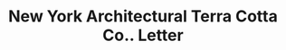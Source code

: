 ---
doi: 10.7916/D8JH4Z7D
date_other: '1911'
date_other_textual: '1911'
form: correspondence
genre:
- Letters (correspondence)
name:
- New York Architectural Terra Cotta Co.
object_in_context_url: https://biggert.cul.columbia.edu/items/view/ave_biggert_01078
subject_hierarchical_geographic:
- New York, New York, United States
subject_name:
- New York Architectural Terra Cotta Co.
title: New York Architectural Terra Cotta Co.. Letter
sort_title: New York Architectural Terra Cotta Co.. Letter
call_number: ave_biggert_01078
coordinates:
- 40.71277777777778,-74.00583333333333
pid: ave_biggert_01078
identifiers: ave_biggert_01078
thumbnail: https://derivativo-1.library.columbia.edu/iiif/2/ldpd:344987/full/!256,256/0/native.jpg
permalink: /biggert/ave_biggert_01078/
layout: iiif-image-page
---